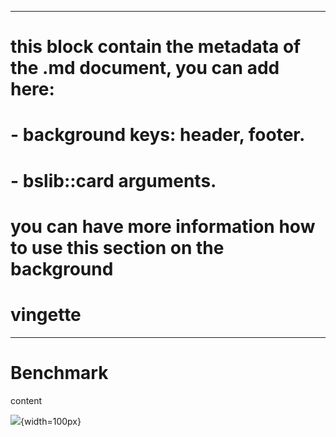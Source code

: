 -----
# this block contain the metadata of the .md document, you can add here:
#   - background keys: header, footer.
#   - bslib::card arguments.
# you can have more information how to use this section on the background
# vingette

-----

# Benchmark

content

![](hdruk_logo.svg){width=100px}

